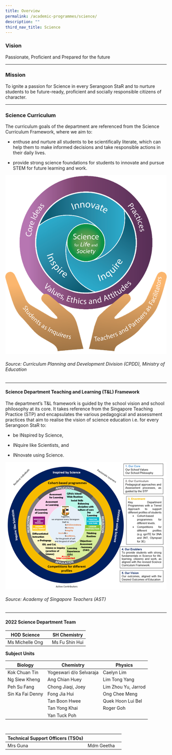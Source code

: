 ```yaml
---
title: Overview
permalink: /academic-programmes/science/
description: ""
third_nav_title: Science
---
```

### Vision

Passionate, Proficient and Prepared for the future

<hr>

### Mission

To ignite a passion for Science in every Serangoon StaR and to nurture students to be future-ready, proficient and socially responsible citizens of character.

<hr>

### Science Curriculum

The curriculum goals of the department are referenced from the Science Curriculum Framework, where we aim to: 

* enthuse and nurture all students to be scientifically literate, which can help them to make informed decisions and take responsible actions in their daily lives. 

* provide strong science foundations for students to innovate and pursue STEM for future learning and work. 

![](/images/science_page_graphic_1.png)

###### Source: Curriculum Planning and Development Division (CPDD), Ministry of Education

<hr>


#### Science Department Teaching and Learning (T&amp;L) Framework

The department’s T&amp;L framework is guided by the school vision and school philosophy at its core. It takes reference from the Singapore Teaching Practice (STP) and encapsulates the various pedagogical and assessment practices that aim to realise the vision of science education i.e. for every Serangoon StaR to:

* be INspired by Science, 

* INquire like Scientists, and 

* INnovate using Science. 

 ![](/images/science_page_graphic_2.png)
###### Source: Academy of Singapore Teachers (AST)

<hr>

#### 2022 Science Department Team



| HOD Science || SH Chemistry |
| -------- | -------- | -------- |
|Ms Michelle Ong||Ms Fu Shin Hui|

**Subject Units**


| Biology | Chemistry | Physics |
| -------- | -------- | -------- |
|Kok Chuan Tin|Yogeswari d/o Selvaraja|Caelyn Lim|
|Ng Siew Kheng|Ang Chian Huey|Lim Tong Yang|
|Peh Su Fang|Chong Jiaqi, Joey|Lim Zhou Yu, Jarrod|
|Sin Ka Fai Denny|Fong Jia Hui|Ong Chee Meng|
||Tan Boon Hwee|Quek Hoon Lui Bel|
||Tan Yong Khai|Roger Goh|
||Yan Tuck Poh||

<br>

|Technical Support Officers (TSOs)|||
| -------- | -------- | -------- |
|Mrs Guna|Mdm Geetha||
